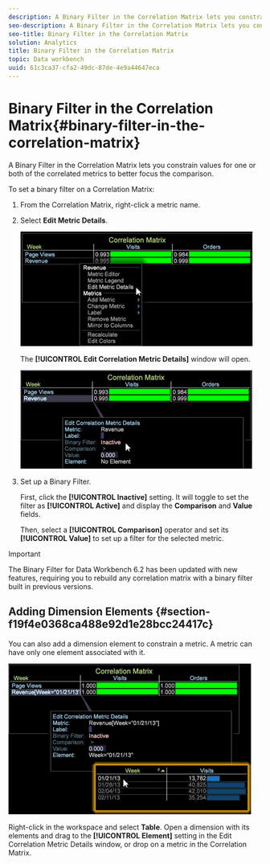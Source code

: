 ```yaml
---
description: A Binary Filter in the Correlation Matrix lets you constrain values for one or both of the correlated metrics to better focus the comparison.
seo-description: A Binary Filter in the Correlation Matrix lets you constrain values for one or both of the correlated metrics to better focus the comparison.
seo-title: Binary Filter in the Correlation Matrix
solution: Analytics
title: Binary Filter in the Correlation Matrix
topic: Data workbench
uuid: 61c3ca37-cfa2-49dc-87de-4e9a44647eca
---
```


# Binary Filter in the Correlation Matrix{#binary-filter-in-the-correlation-matrix}

A Binary Filter in the Correlation Matrix lets you constrain values for one or both of the correlated metrics to better focus the comparison.

To set a binary filter on a Correlation Matrix:

1. From the Correlation Matrix, right-click a metric name. 
1. Select **Edit Metric Details**.

   ![](assets/correlation_matrix_binary_filter.png)

   The **[!UICONTROL Edit Correlation Metric Details]** window will open.

   ![](assets/correlation_matrix_metric_details.png)

1. Set up a Binary Filter.

   First, click the **[!UICONTROL Inactive]** setting. It will toggle to set the filter as **[!UICONTROL Active]** and display the **Comparison** and **Value** fields.

   Then, select a **[!UICONTROL Comparison]** operator and set its **[!UICONTROL Value]** to set up a filter for the selected metric.

>[!IMPORTANT]
>
>The Binary Filter for Data Workbench 6.2 has been updated with new features, requiring you to rebuild any correlation matrix with a binary filter built in previous versions.

## Adding Dimension Elements {#section-f19f4e0368ca488e92d1e28bcc24417c}

You can also add a dimension element to constrain a metric. A metric can have only one element associated with it.

![](assets/correlation_matrix_element.png)

Right-click in the workspace and select **Table**. Open a dimension with its elements and drag to the **[!UICONTROL Element]** setting in the Edit Correlation Metric Details window, or drop on a metric in the Correlation Matrix. 
